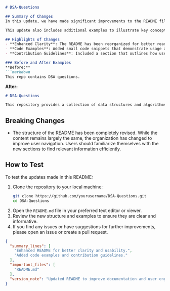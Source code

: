 ```markdown
# DSA-Questions

## Summary of Changes
In this update, we have made significant improvements to the README file to enhance clarity and usability for contributors and users alike. The goal was to provide a more structured and informative guide that outlines the purpose of the repository, the changes made, and how to effectively contribute or utilize the resources provided. 

This update also includes additional examples to illustrate key concepts and functionalities, making it easier for users to grasp the core elements of the data structures and algorithms (DSA) questions available in this repository. Clear documentation is essential for fostering community engagement and ensuring that contributors can easily navigate through the project.

## Highlights of Changes
- **Enhanced Clarity**: The README has been reorganized for better readability, ensuring that important information is easily locatable.
- **Code Examples**: Added small code snippets that demonstrate usage and solutions to DSA problems, providing practical context for users.
- **Contribution Guidelines**: Included a section that outlines how users can contribute to the repository, fostering a collaborative environment.

### Before and After Examples
**Before:**
```markdown
This repo contains DSA questions.
```

**After:**
```markdown
# DSA-Questions

This repository provides a collection of data structures and algorithms (DSA) questions aimed at helping developers improve their coding skills. Each question is designed to challenge your understanding and application of fundamental concepts in computer science.
```

## Breaking Changes
- The structure of the README has been completely revised. While the content remains largely the same, the organization has changed to improve user navigation. Users should familiarize themselves with the new sections to find relevant information efficiently.

## How to Test
To test the updates made in this README:
1. Clone the repository to your local machine:
   ```bash
   git clone https://github.com/yourusername/DSA-Questions.git
   cd DSA-Questions
   ```
2. Open the `README.md` file in your preferred text editor or viewer.
3. Review the new structure and examples to ensure they are clear and informative.
4. If you find any issues or have suggestions for further improvements, please open an issue or create a pull request.

```json
{
  "summary_lines": [
    "Enhanced README for better clarity and usability.",
    "Added code examples and contribution guidelines."
  ],
  "important_files": [
    "README.md"
  ],
  "version_note": "Updated README to improve documentation and user engagement."
}
```
```